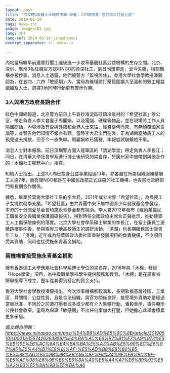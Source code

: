 ```yaml
---
layout: post
title: "京深穗3勞權人士同日失聯 學者：六四敏感期 官方加大打壓力度"
date: 2019-05-10
tags: news-zht
image: images/D1.jpg
lang: zht
lang-ref: 2019-05-10-jingshensui
excerpt_separator: <!--more-->

---
```


內地當局繼早前連番打壓工運後進一步收窄基層社區公益機構的生存空間。北京、深圳、廣州3名任職官方認可NGO的資深社工，前日同遭帶走，至今失聯，相關機構亦被抄查。消息人士透露，他們被警方「監視居住」。香港大學社會學教授潘毅認為，在五四、六四「敏感期」內，當局為維穩將打壓範圍擴大至溫和的勞工權益組織及人士，選擇3地同時行動更有警示作用。

<h3>3人與地方政府長期合作</h3>

紅色中國網報道，北京警方前日上午查抄海淀區旺鎮冷泉村的「希望社區」辦公室，帶走負責人李大君妻子周麗娟，以及電腦、硬碟等物品，並在現場將工作人員隔離問話，內容涉及有否與外籍和台港人士來往、經費從何而來、有無顛覆國家言論等，並警告他們知情不報亦有罪。當時李大君出門在外，正為湖南塵肺病工人的孤兒送去捐款，但至今一直失聯。周麗娟昨已獲釋，本報嘗試聯繫她不果。 

消息人士對本報稱，前日深圳警方闖入龍華區的「清湖學堂」帶走負責人李長江；同日，在清華大學社會學系進行博士後研究的梁自存，於廣州家中被帶到與他合作的「木棉社工服務中心」搜查。 

知情人士指出，上述3人均已投身公益事業超過10年，亦各自在所屬組織服務基層工人逾7年，而有關NGO都是在中國民政部正式註冊的社工機構，也與當地政府部門有長期合作關係。 

據悉，畢業於雲南大學社工系的李大君，2011年成立冷泉「希望社區」，為農民工子女提供就學支援。「希望社區」由共青團中央下屬中國青少年發展基金會發起，本港的十分關愛基金會和施永青基金都有捐助。李大君2012年發布《建築業農民工職業安全與職業保護調研報告》，得到時任全國政協主席俞正聲批示，推動建築工人工傷保險條例的落實。北京大學社會學系碩士畢業的李長江，在富士康員工連續跳樓事件後，參與兩岸三地高校師生的調研活動，「清湖」也長期服務富士康青年工友。「清湖」近年成為龍華區政法委社區重點發展項目的負責機構，不少項目受其資助，同時也接受施永青基金捐助。

<h3>兩機構曾接受施永青基金捐助</h3> 

擁有香港理工大學應用社會科學系博士學位的梁自存，2016年與「木棉」發起「Hope學堂」項目，為中級職業學校學生提供服務和教育。「木棉」是在廣東省婦聯指導下成立，歷年從其得到穩定的資金支持。 

香港大學社會學教授潘毅指出，今次涉事機構都較溫和，長期紮根基層社區、工業區，具關懷、公益性質，且是合法組織，與官方關係良好，接受境外資助亦是經過當局批准，不同於之前遭打壓者或多或少都有介入集體行動。潘毅表示，事件顯示公民社會收窄，當局為保證「敏感期」不出任何事加大打壓，但她擔心此舉會積累更多矛盾。



<em>圖文轉自明報： <https://news.mingpao.com/pns/%E4%B8%AD%E5%9C%8B/article/20190510/s00013/1557426263856/%E4%BA%AC%E6%B7%B1%E7%A9%973%E5%8B%9E%E6%AC%8A%E4%BA%BA%E5%A3%AB%E5%90%8C%E6%97%A5%E5%A4%B1%E8%81%AF-%E5%AD%B8%E8%80%85-%E5%85%AD%E5%9B%9B%E6%95%8F%E6%84%9F%E6%9C%9F-%E5%AE%98%E6%96%B9%E5%8A%A0%E5%A4%A7%E6%89%93%E5%A3%93%E5%8A%9B%E5%BA%A6></em>
